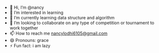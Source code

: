 - 👋 Hi, I’m @nancy
- 👀 I’m interested in learning 
- 🌱 I’m currently learning data structure and algorithm
- 💞️ I’m looking to collaborate on any type of competition or tournament to work together
- 📫 How to reach me nancylodhi6105@gmail.com
- 😄 Pronouns: grace
- ⚡ Fun fact: i am lazy

<!---
nancy6105/nancy6105 is a ✨ special ✨ repository because its `README.md` (this file) appears on your GitHub profile.
You can click the Preview link to take a look at your changes.
--->
